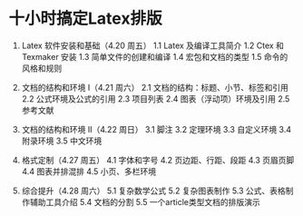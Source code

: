 # 十小时搞定Latex排版

1. Latex 软件安装和基础（4.20 周五）
   1.1 Latex 及编译工具简介
   1.2 Ctex 和 Texmaker 安装
   1.3 简单文件的创建和编译
   1.4 宏包和文档的类型
   1.5 命令的风格和规则

2. 文档的结构和环境 I（4.21 周六）
   2.1 文档的结构：标题、小节、标签和引用
   2.2 公式环境及公式的引用
   2.3 项目列表
   2.4 图表（浮动项）环境及引用
   2.5 参考文献

3. 文档的结构和环境 II（4.22 周日）
   3.1 脚注
   3.2 定理环境
   3.3 自定义环境
   3.4 附录环境
   3.5 中文环境

4. 格式定制（4.27 周五）
   4.1 字体和字号
   4.2 页边距、行距、段距
   4.3 页眉页脚
   4.4 图表并排混排
   4.5 小页、多栏环境

5. 综合提升（4.28 周六）
   5.1 复杂数学公式
   5.2 复杂图表制作
   5.3 公式、表格制作辅助工具介绍
   5.4 文档的分割
   5.5 一个article类型文档的排版演示

